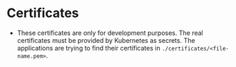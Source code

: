# Certificates
- These certificates are only for development purposes. The real certificates must be provided by Kubernetes as secrets. The applications are trying to find their certificates in `./certificates/<file-name.pem>`.